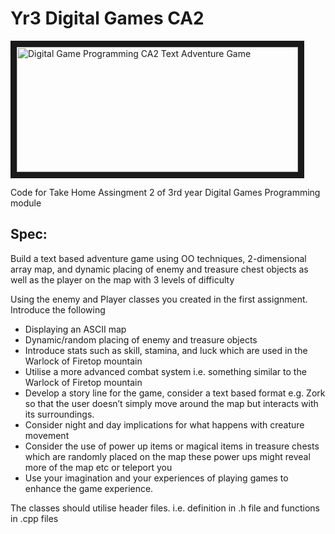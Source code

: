 # Yr3 Digital Games CA2

<img src="https://lh3.googleusercontent.com/9-K06NhAqbl7HZLeZS9U_G8A9zey4kEnqr_pfz4omkCH48ySz6SjeQn4EQntoU-zzlVqUCr8MR_sxDRlCAdYF9Dk0606fSnFcG1JpN-5-UuYNcSa1umCLTHttDaYirXzVSHI-XExECeIUTv3MHyvhPDtuZrLvTlWT9ShdcIMxrp5Y6JU8sESGHwvaEMU29CEO_83WiJ66zXjkd4iuicfYsG47tz44bol4MGqYGY74JOrJw4AB0gIy0u8sCutpDYlabKpPZXMhxDAgdHHFoW3cM89BwynkFJdTX4wkeRvnHxCSQx_Qts4SgqeQ3ICmNv0rNJZPHEgW8kpB2ryLklaP7MGlsXbxnR2fIzYHHa6NVDsQw5N9lJph6q54jHd8-58LcLN8CrSY1zCU9nZx6y_gB3tIaD_8H-HMFeGFbrc4dP2TpBptDPPKUOAX25sC8Gn6_A-HDoN-qRsGEt1ottnk_FgWJ8dn8U-fQz3XXD4v0v4KHRvZIQFelTN4P6Qoz3KXThIAq0P5WvcAjhos4b55dHGgC3OrngQDRB9xVGSSKXSl5lC9aLzp694zOOejDSKZnBhC15W1raDLTVFl6yVFda8JOFk2iIFPm2oD8Jmxyvpo6m5fIB4DT3p9PyItxM1DV609AEiPihQUhejFmVa5nqg8LrCSDbpXWGpXfim=w1620-h718-no" 
alt="Digital Game Programming CA2 Text Adventure Game" width="450" height="200" border="10" />

Code for Take Home Assingment 2 of 3rd year Digital Games Programming module

## Spec:

Build a text based adventure game using OO techniques, 2-dimensional array map, 
and dynamic placing of enemy and treasure chest objects as well as the player on the map with 3 levels of difficulty 

Using the enemy and Player classes you created in the first assignment. Introduce the following

* Displaying an ASCII map
* Dynamic/random placing of enemy and treasure objects
* Introduce stats such as skill, stamina, and luck which are used in the Warlock of Firetop mountain
* Utilise a more advanced combat system i.e. something similar to the Warlock of Firetop mountain
* Develop a story line for the game, consider a text based format e.g. Zork so that the user doesn’t simply move around the map but interacts with its surroundings.
* Consider night and day implications for what happens with creature movement
* Consider the use of power up items or magical items in treasure chests which are randomly placed on the map these power ups might reveal more of the map etc or teleport you 
* Use your imagination and your experiences of playing games to enhance the game experience.


The classes should utilise header files. i.e. definition in .h file and functions in .cpp files

